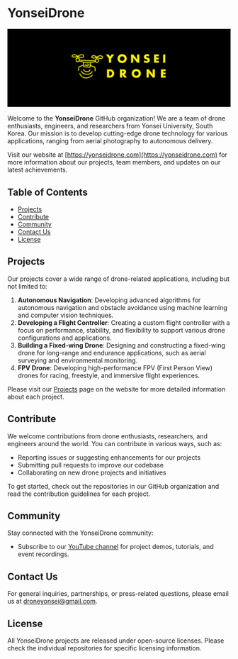 # YonseiDrone

![YonseiDrone Logo](../assets/banner.png)

Welcome to the **YonseiDrone** GitHub organization! We are a team of drone enthusiasts, engineers, and researchers from Yonsei University, South Korea. Our mission is to develop cutting-edge drone technology for various applications, ranging from aerial photography to autonomous delivery.

Visit our website at [https://yonseidrone.com](https://yonseidrone.com) for more information about our projects, team members, and updates on our latest achievements.

## Table of Contents

- [Projects](#projects)
- [Contribute](#contribute)
- [Community](#community)
- [Contact Us](#contact-us)
- [License](#license)

## Projects

Our projects cover a wide range of drone-related applications, including but not limited to:

1. **Autonomous Navigation**: Developing advanced algorithms for autonomous navigation and obstacle avoidance using machine learning and computer vision techniques.
2. **Developing a Flight Controller**: Creating a custom flight controller with a focus on performance, stability, and flexibility to support various drone configurations and applications.
3. **Building a Fixed-wing Drone**: Designing and constructing a fixed-wing drone for long-range and endurance applications, such as aerial surveying and environmental monitoring.
4. **FPV Drone**: Developing high-performance FPV (First Person View) drones for racing, freestyle, and immersive flight experiences.

Please visit our [Projects](https://yonseidrone.com/3-3d8c1f32f2b1464daf810a2e5aec256f) page on the website for more detailed information about each project.

## Contribute

We welcome contributions from drone enthusiasts, researchers, and engineers around the world. You can contribute in various ways, such as:

- Reporting issues or suggesting enhancements for our projects
- Submitting pull requests to improve our codebase
- Collaborating on new drone projects and initiatives

To get started, check out the repositories in our GitHub organization and read the contribution guidelines for each project.

## Community

Stay connected with the YonseiDrone community:

<!-- - Join our [Slack](https://yonseidrone.slack.com) workspace for discussions, updates, and collaboration opportunities.
- Follow us on [Twitter](https://twitter.com/yonseidrone) for the latest news and announcements. -->
- Subscribe to our [YouTube channel](https://www.youtube.com/@yonseidrone) for project demos, tutorials, and event recordings.

## Contact Us

For general inquiries, partnerships, or press-related questions, please email us at droneyonsei@gmail.com.

## License

All YonseiDrone projects are released under open-source licenses. Please check the individual repositories for specific licensing information.
